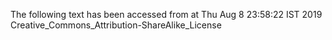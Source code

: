 The following text has been accessed from at Thu Aug 8 23:58:22 IST 2019
Creative_Commons_Attribution-ShareAlike_License
